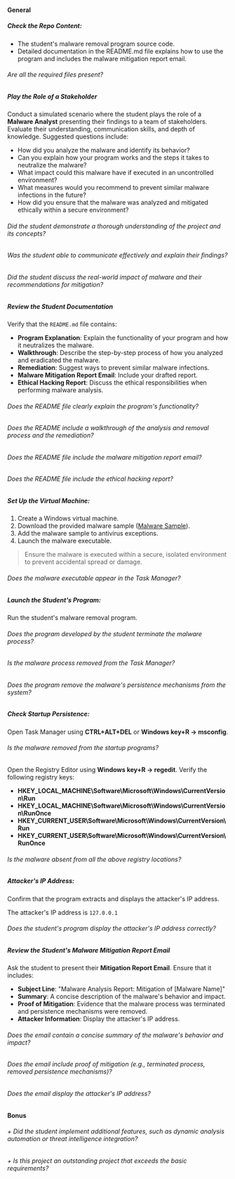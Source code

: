 #### General

##### Check the Repo Content:

- The student's malware removal program source code.
- Detailed documentation in the README.md file explains how to use the program and includes the malware mitigation report email.

###### Are all the required files present?

##### Play the Role of a Stakeholder

Conduct a simulated scenario where the student plays the role of a **Malware Analyst** presenting their findings to a team of stakeholders. Evaluate their understanding, communication skills, and depth of knowledge. Suggested questions include:

- How did you analyze the malware and identify its behavior?
- Can you explain how your program works and the steps it takes to neutralize the malware?
- What impact could this malware have if executed in an uncontrolled environment?
- What measures would you recommend to prevent similar malware infections in the future?
- How did you ensure that the malware was analyzed and mitigated ethically within a secure environment?

###### Did the student demonstrate a thorough understanding of the project and its concepts?

###### Was the student able to communicate effectively and explain their findings?

###### Did the student discuss the real-world impact of malware and their recommendations for mitigation?

##### Review the Student Documentation

Verify that the `README.md` file contains:

- **Program Explanation**: Explain the functionality of your program and how it neutralizes the malware.
- **Walkthrough**: Describe the step-by-step process of how you analyzed and eradicated the malware.
- **Remediation**: Suggest ways to prevent similar malware infections.
- **Malware Mitigation Report Email**: Include your drafted report.
- **Ethical Hacking Report**: Discuss the ethical responsibilities when performing malware analysis.

###### Does the README file clearly explain the program's functionality?

###### Does the README include a walkthrough of the analysis and removal process and the remediation?

###### Does the README file include the malware mitigation report email?

###### Does the README file include the ethical hacking report?

##### Set Up the Virtual Machine:

1. Create a Windows virtual machine.
2. Download the provided malware sample ([Malware Sample](<./resources/Fynloski(ON VM ONLY).zip>)).
3. Add the malware sample to antivirus exceptions.
4. Launch the malware executable.

> Ensure the malware is executed within a secure, isolated environment to prevent accidental spread or damage.

###### Does the malware executable appear in the Task Manager?

##### Launch the Student's Program:

Run the student's malware removal program.

###### Does the program developed by the student terminate the malware process?

###### Is the malware process removed from the Task Manager?

###### Does the program remove the malware's persistence mechanisms from the system?

##### Check Startup Persistence:

Open Task Manager using **CTRL+ALT+DEL** or **Windows key+R -> msconfig**.

###### Is the malware removed from the startup programs?

Open the Registry Editor using **Windows key+R -> regedit**. Verify the following registry keys:

- **HKEY_LOCAL_MACHINE\Software\Microsoft\Windows\CurrentVersion\Run**
- **HKEY_LOCAL_MACHINE\Software\Microsoft\Windows\CurrentVersion\RunOnce**
- **HKEY_CURRENT_USER\Software\Microsoft\Windows\CurrentVersion\Run**
- **HKEY_CURRENT_USER\Software\Microsoft\Windows\CurrentVersion\RunOnce**

###### Is the malware absent from all the above registry locations?

##### Attacker's IP Address:

Confirm that the program extracts and displays the attacker's IP address.

The attacker's IP address is `127.0.0.1`

###### Does the student's program display the attacker's IP address correctly?

##### Review the Student's Malware Mitigation Report Email

Ask the student to present their **Mitigation Report Email**. Ensure that it includes:

- **Subject Line**: "Malware Analysis Report: Mitigation of [Malware Name]"
- **Summary**: A concise description of the malware's behavior and impact.
- **Proof of Mitigation**: Evidence that the malware process was terminated and persistence mechanisms were removed.
- **Attacker Information**: Display the attacker's IP address.

###### Does the email contain a concise summary of the malware's behavior and impact?

###### Does the email include proof of mitigation (e.g., terminated process, removed persistence mechanisms)?

###### Does the email display the attacker's IP address?

#### Bonus

###### + Did the student implement additional features, such as dynamic analysis automation or threat intelligence integration?

###### + Is this project an outstanding project that exceeds the basic requirements?
